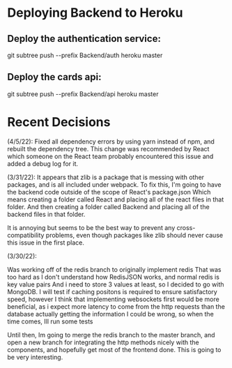 # Deploying Backend to Heroku

## Deploy the authentication service: 
git subtree push --prefix Backend/auth heroku master

## Deploy the cards api: 
git subtree push --prefix Backend/api heroku master


# Recent Decisions

(4/5/22):
Fixed all dependency errors by using yarn instead of npm, and rebuilt the dependency tree. This change was recommended by React which someone on the React team probably encountered this issue and added a debug log for it.

(3/31/22):
It appears that zlib is a package that is messing with other packages, and is all included under webpack.
To fix this, I'm going to have the backend code outside of the scope of React's package.json
Which means creating a folder called React and placing all of the react files in that folder.
And then creating a folder called Backend and placing all of the backend files in that folder.

It is annoying but seems to be the best way to prevent any cross-compatibility problems, even though packages like zlib should never cause this issue in the first place.

(3/30/22):

Was working off of the redis branch to originally implement redis
That was too hard as I don't understand how RedisJSON works, and normal redis is key value pairs
And i need to store 3 values at least, so I decided to go with MongoDB.
I will test if caching positons is required to ensure satisfactory speed,
however I think that implementing websockets first would be more beneficial,
as i expect more latency to come from the http requests than the database actually getting the information
I could be wrong, so when the time comes, Ill run some tests

Until then, Im going to merge the redis branch to the master branch, and open a new branch for integrating the http methods nicely with the components,
and hopefully get most of the frontend done. This is going to be very interesting.
